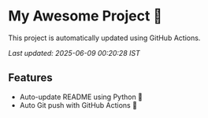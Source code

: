 # My Awesome Project 🚀

This project is automatically updated using GitHub Actions.

_Last updated: 2025-06-09 00:20:28 IST_

## Features
- Auto-update README using Python 🐍
- Auto Git push with GitHub Actions 🤖

